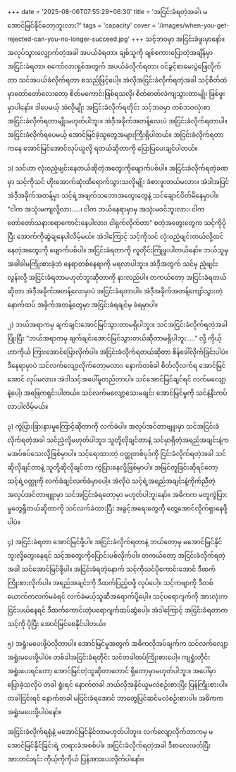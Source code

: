 +++
date = '2025-08-06T07:55:29+06:30'
title = 'အငြင်းခံရတဲ့အခါ၊ မအောင်မြင်နိုင်တော့ဘူးလား?'
tags = 'capacity'
cover = '/images/when-you-get-rejected-can-you-no-longer-succeed.jpg'
+++
သင့်ဘဝမှာ အငြင်းခံဖူးမှာနော်။ အလုပ်သွားလျှောက်တဲ့အခါ အပယ်ခံရတာ၊ ချစ်သူကို ချစ်စကားပြောတဲ့အချိန်မှာ အငြင်းခံရတာ၊ စကော်လားရှစ်အတွက် အပယ်ခံလိုက်ရတာ၊ ဝင်ခွင့်စာမေးပွဲဖြေလိုက်တာ သင်အပယ်ခံလိုက်ရတာ စသည်ဖြင့်ပေါ့။ အဲလိုအငြင်းခံလိုက်ရတဲ့အခါ သင့်စိတ်ထဲမှာတော်တော်လေးတော့ စိတ်မကောင်းဖြစ်ရသလို၊ စိတ်ဓာတ်လဲကျသွားတာမျိုး ဖြစ်ဖူးမှာပါနော်။ ဒါပေမယ့် အဲလိုမျိုး အငြင်းခံလိုက်ရတိုင်း သင့်ဘဝမှာ တစ်ဘဝလုံးစာ အငြင်းခံလိုက်ရတာမျိုးမဟုတ်ပါဘူး။ အဲဒီ့အခိုက်အတန့်လေးပဲ အငြင်းခံလိုက်ရတာပါ။ အငြင်းခံလိုက်ရပေမယ့် အောင်မြင်ခဲ့သူတွေအများကြီးရှိပါတယ်။ အငြင်းခံလိုက်ရတာကနေ အောင်မြင်အောင်လုပ်ယူလို့ ရတယ်ဆိုတာကို ပြောပြပေးချင်ပါတယ်။

၁) သင်ဟာ လုံးဝညံ့ဖျင်းနေတယ်ဆိုတဲ့အတွေးကိုဖျောက်ပစ်ပါ။
အငြင်းခံလိုက်ရတဲ့ခဏမှာ သင့်ကိုသင် ဟိုးအောက်ဆုံးထိရောက်သွားသလိုမျိုး ခံစားဖူးတယ်မလား။ အဲဒါအပြင် အဲဒီ့အခိုက်အတန့်မှာ သင့်ရဲ့အဖျက်သဘောအတွေးတွေနဲ့ သင်ချောင်ပိတ်မိနေမှာပါ။ “ငါက အသုံးမကျလို့လား…..၊ ငါက ဘယ်နေရာမှာမှ အသုံးမဝင်ဘူးလား၊ ငါက တော်တော်သနားစရာကောင်းနေပါလား၊ ငါရှက်လိုက်တာ” စတဲ့အတွေးတွေက သင့်ကိုပိုပြီး အောက်ကိုဆွဲချနေပါလိမ့်မယ်။ အဲဒါကြောင့် သင့်ကိုသင် လုံးဝညံ့ဖျင်းတယ်လို့ထင်နေတဲ့အတွေးကို ဖျောက်ပစ်ပါ။ အငြင်းခံရတာကို လူတိုင်းကြုံဖူးပါတယ်နော်။ ဘယ်သူမှ အခါခါမကြိုးစားခဲ့ဘဲ နေရာတစ်နေရာကို မရလာပါဘူး။ အဲဒီ့အတွက် သင်မှ ညံ့ဖျင်းလွန်းလို့ အငြင်းခံရတာမဟုတ်ဘူးဆိုတာကို နားလည်ပါ။ တကယ်တော့ အငြင်းခံရတယ်ဆိုတာ အဲဒီ့အခိုက်အတန့်လေးမှာပဲ အငြင်းခံရတာပါ။ အဲဒီ့အခိုက်အတန့်ကျော်သွားတဲ့နောက်ထပ် အခိုက်အတန့်တွေမှာ အငြင်းခံရချင်မှ ခံရမှာပါ။

၂) ဘယ်အရာကမှ ချက်ချင်းအောင်မြင်သွားတာမရှိပါဘူး။
သင်အငြင်းခံလိုက်ရတဲ့အခါ ပြုံးပြီး “ဘယ်အရာကမှ ချက်ချင်းအောင်မြင်သွားတယ်ဆိုတာမရှိပါဘူး…..” လို့ ကိုယ့်ဟာကိုယ် ကြားအောင်ပြောလိုက်ပါ။ အငြင်းခံလိုက်ရတယ်ဆိုတာ စိန်ခေါ်လိုက်ခြင်းပါပဲ။ ဒီနေရာမှာပဲ သင်လက်လျော့လိုက်တော့မလား၊ နောက်တစ်ခါ စိတ်လိုလက်ရ အောင်မြင်အောင် လုပ်မလား။ အဲဒါသင့်အပေါ်မူတည်တာပါ။ သင်အောင်မြင်ချင်ရင် လက်မလျော့နဲ့ပေါ့၊ အဖြေကရှင်းပါတယ်။ သင်လက်မလျော့သေးမချင်း အောင်မြင်မှုကို သင်နဲ့နီးကပ်လာပါလိမ့်မယ်။

၃) ကွဲပြားခြားနားမှုကြောင့်ဆိုတာကို လက်ခံပါ။
အလုပ်အင်တာဗျူးမှာ သင်အငြင်းခံလိုက်ရတဲ့အခါ သင်ညံ့လို့မဟုတ်ပါဘူး၊ သူတို့လိုချင်တာနဲ့ သင်မှာရှိတဲ့အရည်အချင်းနဲ့က မအပ်စပ်သေးလို့ဖြစ်မှာပါ။ သင့်ရေးထားတဲ့ ဝတ္ထုတစ်ပုဒ်ကို ငြင်းခံလိုက်ရတဲ့အခါ သင်ဆိုလိုချင်တာနဲ့ သူတို့ဆိုလိုချင်တာ ကွဲပြားနေလို့ဖြစ်မှာပါ။ အမြင်တူခြင်းဆိုရင်တော့ သင့်ရဲ့ဝတ္ထုကို လက်ခံချင်လက်ခံမှာပေါ့။ အဲလိုပဲ သင့်ရဲ့အရည်အချင်းနဲ့ကိုက်ညီတဲ့ အလုပ်အင်တာဗျူးမှာ သင်အငြင်းခံရတော့မှာ မဟုတ်ပါဘူးနော်။ အဓိကက မတူကွဲပြားမှုတွေရှိတယ်ဆိုတာကို သင်လက်ခံထားပြီး အခွင့်အရေးတွေကို တွေ့အောင်လိုက်ရှာနေဖို့ပါပဲ။

၄) အငြင်းခံရတာ အောင်မြင်ဖို့ပါ။
အငြင်းခံလိုက်ရတာနဲ့ ဘယ်တော့မှ မအောင်မြင်နိုင်ဘူးလို့တွေးနေရင် သင့်အတွေးကိုပြောင်းပစ်လိုက်ပါ။ တကယ်တော့ အငြင်းခံလိုက်ရတဲ့အခါ သင်အောင်မြင်ဖို့ပါ။ အငြင်းခံရတဲ့နောက် သင့်ကိုသင်ပိုကောင်းအောင် ဒီထက်ကြိုးစားလိုက်ပါ။ အရည်အချင်းကို ဒီထက်ပြည့်ဝဖို့ လုပ်ပေါ့။ သင့်ကဗျာကို ဒီတစ်ယောက်ကလက်မခံရင် လက်ခံမယ့်သူဆီအရောက်ပို့ပေ့ါ။ သင့်ပရောဂျက်ကို အားလုံးက ငြင်းပယ်နေရင် ဒီထက်ကောင်းတဲ့ပရောဂျက်ထပ်ဆွဲပေါ့။ အဲဒါကြောင့် အငြင်းခံရတာက သင့်ကို ပိုပြီး အောင်မြင်စေနိုင်ပါတယ်။

၅) အရှုံးမပေးဖို့ပဲလိုတာပါ။
အောင်မြင်မှုအတွက် အဓိကလိုအပ်ချက်က သင်လက်လျော့အရှုံးမပေးဖို့ပါပဲ။ တစ်ခါအငြင်းခံရတိုင်း သင်တခါထပ်ကြိုးစားပေါ့။ ကျရှုံးတိုင်းအရှုံးပေးရင်တော့ အောင်မြင်တဲ့သူဆိုတာတောင် ရှိတော့မှာမဟုတ်ပါဘူး။ အပေါ်မှာ ပြောခဲ့သလိုပဲ တခါ ရှုံးရင် နောက်တခါ ဘယ်လိုအနိုင်ယူမလဲစဉ်းစားပြီး ပြန်ကြိုးစားပါ။ တခါငြင်းရင် နောက်တခါ မငြင်းခံရအောင် ဘာတွေပြင်ဆင်မလဲစဉ်းစားပါ။ အဓိကက အရှုံးမပေးဖို့ပါပဲနော်။

အငြင်းခံလိုက်ရရုံနဲ့ မအောင်မြင်နိုင်တာမဟုတ်ပါဘူး။ လက်လျော့လိုက်တာကမှ မအောင်မြင်နိုင်ခြင်းရဲ့ တရားခံအစစ်ပါ။ အငြင်းခံလိုက်ရတဲ့အခါ ဒီစာလေးဖတ်ပြီး အားတင်းရင်း ကိုယ့်ကိုကိုယ် ပြန်အားပေးလိုက်ပါနော်။ 